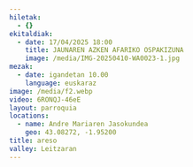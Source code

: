 ```yaml
---
hiletak:
  - {}
ekitaldiak:
  - date: 17/04/2025 18:00
    title: JAUNAREN AZKEN AFARIKO OSPAKIZUNA
    image: /media/IMG-20250410-WA0023-1.jpg
mezak:
  - date: igandetan 10.00
    language: euskaraz
image: /media/f2.webp
video: 6RONQJ-46eE
layout: parroquia
locations:
  - name: Andre Mariaren Jasokundea
    geo: 43.08272, -1.95200
title: areso
valley: Leitzaran
---
```

